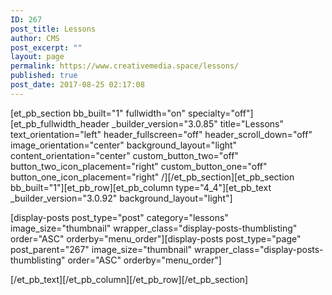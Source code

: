 ```yaml
---
ID: 267
post_title: Lessons
author: CMS
post_excerpt: ""
layout: page
permalink: https://www.creativemedia.space/lessons/
published: true
post_date: 2017-08-25 02:17:08
---
```

[et_pb_section bb_built="1" fullwidth="on" specialty="off"][et_pb_fullwidth_header _builder_version="3.0.85" title="Lessons" text_orientation="left" header_fullscreen="off" header_scroll_down="off" image_orientation="center" background_layout="light" content_orientation="center" custom_button_two="off" button_two_icon_placement="right" custom_button_one="off" button_one_icon_placement="right" /][/et_pb_section][et_pb_section bb_built="1"][et_pb_row][et_pb_column type="4_4"][et_pb_text _builder_version="3.0.92" background_layout="light"]

[display-posts post_type="post" category="lessons" image_size="thumbnail" wrapper_class="display-posts-thumblisting" order="ASC" orderby="menu_order"][display-posts post_type="page" post_parent="267" image_size="thumbnail" wrapper_class="display-posts-thumblisting" order="ASC" orderby="menu_order"]

[/et_pb_text][/et_pb_column][/et_pb_row][/et_pb_section]